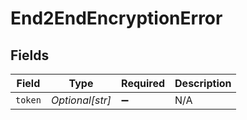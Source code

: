 # End2EndEncryptionError


## Fields

| Field              | Type               | Required           | Description        |
| ------------------ | ------------------ | ------------------ | ------------------ |
| `token`            | *Optional[str]*    | :heavy_minus_sign: | N/A                |
